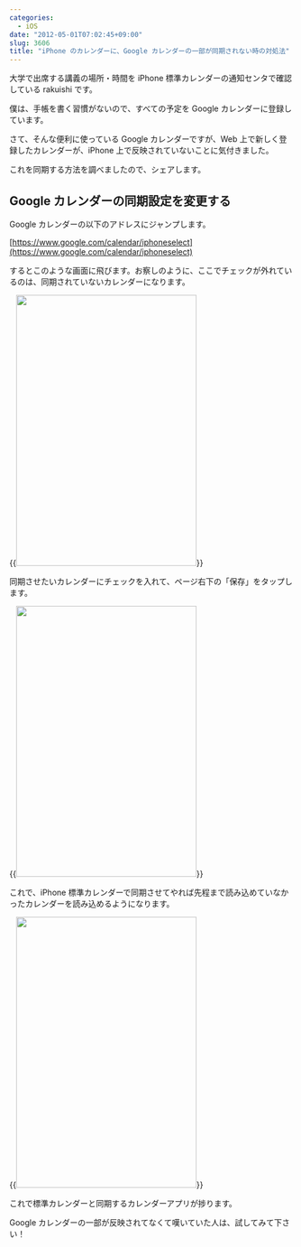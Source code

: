 ```yaml
---
categories:
  - iOS
date: "2012-05-01T07:02:45+09:00"
slug: 3606
title: "iPhone のカレンダーに、Google カレンダーの一部が同期されない時の対処法"
---
```


大学で出席する講義の場所・時間を iPhone 標準カレンダーの通知センタで確認している rakuishi です。

僕は、手帳を書く習慣がないので、すべての予定を Google カレンダーに登録しています。

さて、そんな便利に使っている Google カレンダーですが、Web 上で新しく登録したカレンダーが、iPhone 上で反映されていないことに気付きました。

これを同期する方法を調べましたので、シェアします。

## Google カレンダーの同期設定を変更する

Google カレンダーの以下のアドレスにジャンプします。

[https://www.google.com/calendar/iphoneselect](https://www.google.com/calendar/iphoneselect)

するとこのような画面に飛びます。お察しのように、ここでチェックが外れているのは、同期されていないカレンダーになります。

{{<img alt="" src="/images/2012/05/3606_1.png" width="320" height="480">}}

同期させたいカレンダーにチェックを入れて、ページ右下の「保存」をタップします。

{{<img alt="" src="/images/2012/05/3606_2.png" width="320" height="480">}}

これで、iPhone 標準カレンダーで同期させてやれば先程まで読み込めていなかったカレンダーを読み込めるようになります。

{{<img alt="" src="/images/2012/05/3606_3.png" width="320" height="480">}}

これで標準カレンダーと同期するカレンダーアプリが捗ります。

Google カレンダーの一部が反映されてなくて嘆いていた人は、試してみて下さい！
